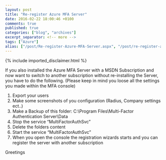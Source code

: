 ```yaml
---
layout: post
title: "Re-register Azure MFA Server"
date: 2016-02-22 18:00:46 +0100
comments: true
published: true
categories: ["blog", "archives"]
excerpt_separator: <!-- more -->
tags: ["Azure"]
alias: ["/post/Re-register-Azure-MFA-Server.aspx", "/post/re-register-azure-mfa-server.aspx"]
---
```

<!-- more -->
{% include imported_disclaimer.html %}
<p>If you also installed the Azure MFA Server with a MSDN Subscription and now want to switch to another subscription without re-installing the Server, you have to do the following. (Please keep in mind you loose all the settings you made within the MFA console)</p> <ol> <li>Export your users</li> <li>Make some screenshots of you configuration (Radius, Company settings ect..)</li> <li>Make a Backup of this folder: C:\Program Files\Multi-Factor Authentication Server\Data</li> <li>Stop the service “MultiFactorAuthSvc”</li> <li>Delete the folders content</li> <li>Start the service “MultiFactorAuthSvc”</li> <li>When you open the console the registration wizards starts and you can register the server with another subscription</li></ol> <p>Greetings</p>
